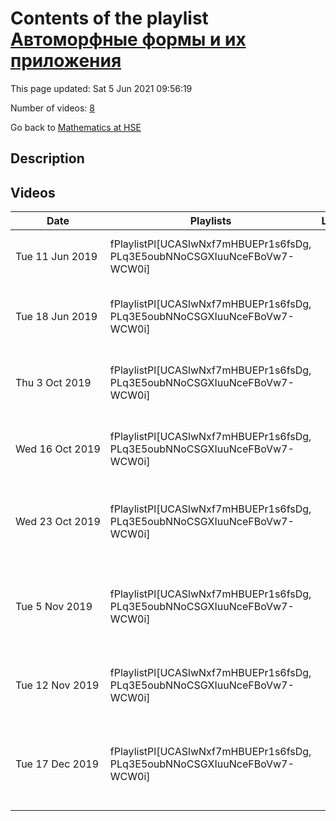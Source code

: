 # Contents of the playlist [Автоморфные формы и их приложения](https://www.youtube.com/playlist?list=PLq3E5oubNNoCSGXIuuNceFBoVw7-WCW0i)

This page updated: Sat 5 Jun 2021 09:56:19

Number of videos: [8](#videos)

Go back to [Mathematics at HSE](../README.md)

## Description



## Videos

|Date|Playlists|Links|Name|
|---|---|---|---|
| Tue&nbsp;11&nbsp;Jun&nbsp;2019 | fPlaylistPl[UCASlwNxf7mHBUEPr1s6fsDg, PLq3E5oubNNoCSGXIuuNceFBoVw7-WCW0i] |  | [[**e**](https://studio.youtube.com/video/JYLwmKQsIBE/edit "Edit")] [А.М. Левин -- Уравнение Книжника-Замолодчикова](https://www.youtube.com/watch?v=JYLwmKQsIBE&list=PLq3E5oubNNoCSGXIuuNceFBoVw7-WCW0i) |
| Tue&nbsp;18&nbsp;Jun&nbsp;2019 | fPlaylistPl[UCASlwNxf7mHBUEPr1s6fsDg, PLq3E5oubNNoCSGXIuuNceFBoVw7-WCW0i] |  | [[**e**](https://studio.youtube.com/video/C6NZtTeIN-g/edit "Edit")] [А.М. Левин -- Уравнение Книжника-Замолодчикова-Бернара](https://www.youtube.com/watch?v=C6NZtTeIN-g&list=PLq3E5oubNNoCSGXIuuNceFBoVw7-WCW0i) |
| Thu&nbsp;3&nbsp;Oct&nbsp;2019 | fPlaylistPl[UCASlwNxf7mHBUEPr1s6fsDg, PLq3E5oubNNoCSGXIuuNceFBoVw7-WCW0i] |  | [[**e**](https://studio.youtube.com/video/TO3WUH99SE0/edit "Edit")] [А.М. Левин -- Эллиптические полилогарифмы. Общая теория и приложения](https://www.youtube.com/watch?v=TO3WUH99SE0&list=PLq3E5oubNNoCSGXIuuNceFBoVw7-WCW0i) |
| Wed&nbsp;16&nbsp;Oct&nbsp;2019 | fPlaylistPl[UCASlwNxf7mHBUEPr1s6fsDg, PLq3E5oubNNoCSGXIuuNceFBoVw7-WCW0i] |  | [[**e**](https://studio.youtube.com/video/0szi11Tqfdc/edit "Edit")] [Андрей Лосев -- Квантовая теория поля и зеркальная симметрия](https://www.youtube.com/watch?v=0szi11Tqfdc&list=PLq3E5oubNNoCSGXIuuNceFBoVw7-WCW0i) |
| Wed&nbsp;23&nbsp;Oct&nbsp;2019 | fPlaylistPl[UCASlwNxf7mHBUEPr1s6fsDg, PLq3E5oubNNoCSGXIuuNceFBoVw7-WCW0i] |  | [[**e**](https://studio.youtube.com/video/OHkJJbfqqyI/edit "Edit")] [В. Болбачан -- Функциональное соотношение для эллиптического дилогарифма](https://www.youtube.com/watch?v=OHkJJbfqqyI&list=PLq3E5oubNNoCSGXIuuNceFBoVw7-WCW0i) |
| Tue&nbsp;5&nbsp;Nov&nbsp;2019 | fPlaylistPl[UCASlwNxf7mHBUEPr1s6fsDg, PLq3E5oubNNoCSGXIuuNceFBoVw7-WCW0i] |  | [[**e**](https://studio.youtube.com/video/e8J6-WMStr8/edit "Edit")] [Алексей Басалаев -- Странная двойственность Арнольда как зеркальная симметрия](https://www.youtube.com/watch?v=e8J6-WMStr8&list=PLq3E5oubNNoCSGXIuuNceFBoVw7-WCW0i) |
| Tue&nbsp;12&nbsp;Nov&nbsp;2019 | fPlaylistPl[UCASlwNxf7mHBUEPr1s6fsDg, PLq3E5oubNNoCSGXIuuNceFBoVw7-WCW0i] |  | [[**e**](https://studio.youtube.com/video/V3M8kFPLyQE/edit "Edit")] [Александр Калмынин -- Упаковки сфер и автоморфные формы](https://www.youtube.com/watch?v=V3M8kFPLyQE&list=PLq3E5oubNNoCSGXIuuNceFBoVw7-WCW0i) |
| Tue&nbsp;17&nbsp;Dec&nbsp;2019 | fPlaylistPl[UCASlwNxf7mHBUEPr1s6fsDg, PLq3E5oubNNoCSGXIuuNceFBoVw7-WCW0i] |  | [[**e**](https://studio.youtube.com/video/JFJxyw3dEpE/edit "Edit")] [В.П. Спиридонов "Интегрируемые системы, автомодельность и специальные функции"](https://www.youtube.com/watch?v=JFJxyw3dEpE&list=PLq3E5oubNNoCSGXIuuNceFBoVw7-WCW0i "Условия совместимости стационарного уравнения Шредингера с эволюцией собственных функций по условному дискретному или непрерывному времени, определяемому действием других дифференциальных операторов, приводит к нелинейной факторизационной цепочке Инфельда и уравнению Кортвега-де Фриза. Автомодельные редукции цепочки Инфельда задают широкий класс специальных функций, включающий в себя q-деформированные трансценденты Пенлеве. При q равном примитивным корням единицы возникают конечнозонные потенциалы, описываемые тета-функциями Римана произвольного рода. В докладе я представлю эти автомодельные потенциалы и некоторые их приложения, а также кратко опишу аналоги всего формализма для других спектральных задач.") |
